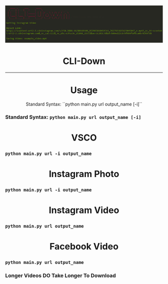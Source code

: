 <p align='center'>
  <img src='https://github.com/RustyBalboadev/CLI-Down/blob/master/CLI-Down.png'>
  <h1 align='center'>CLI-Down</h1><hr>
  <h1 align='center'>Usage</h1>
</p>
<p align='center'>
   Standard Syntax: ``python main.py url output_name [-i]``
</p>
  
### Standard Syntax: ``python main.py url output_name [-i]``

<h1 align='center'>VSCO</h1>

### ``python main.py url -i output_name``
<h1 align='center'>Instagram Photo</h1>

### ``python main.py url -i output_name``

<h1 align='center'>Instagram Video</h1>

### ``python main.py url output_name``

<h1 align='center'>Facebook Video</h1>

### ``python main.py url output_name``

### Longer Videos __DO__ Take Longer To Download
